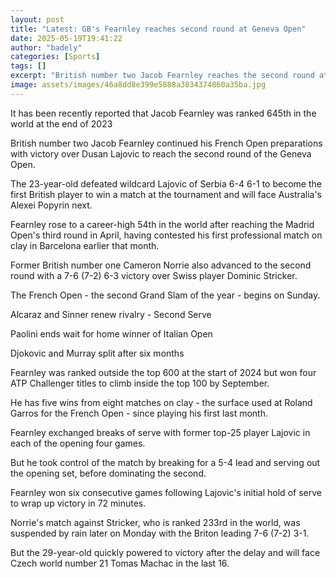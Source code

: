 ```yaml
---
layout: post
title: "Latest: GB's Fearnley reaches second round at Geneva Open"
date: 2025-05-19T19:41:22
author: "badely"
categories: [Sports]
tags: []
excerpt: "British number two Jacob Fearnley reaches the second round at the Geneva Open as he continues his French Open preparations."
image: assets/images/46a8dd8e399e5888a3834374860a35ba.jpg
---
```


It has been recently reported that Jacob Fearnley was ranked 645th in the world at the end of 2023

British number two Jacob Fearnley continued his French Open preparations with victory over Dusan Lajovic to reach the second round of the Geneva Open.

The 23-year-old defeated wildcard Lajovic of Serbia 6-4 6-1 to become the first British player to win a match at the tournament and will face Australia's Alexei Popyrin next.

Fearnley rose to a career-high 54th in the world after reaching the Madrid Open's third round in April, having contested his first professional match on clay in Barcelona earlier that month.

Former British number one Cameron Norrie also advanced to the second round with a 7-6 (7-2) 6-3 victory over Swiss player Dominic Stricker.

The French Open - the second Grand Slam of the year - begins on Sunday.

Alcaraz and Sinner renew rivalry - Second Serve

Paolini ends wait for home winner of Italian Open

Djokovic and Murray split after six months

Fearnley was ranked outside the top 600 at the start of 2024 but won four ATP Challenger titles to climb inside the top 100 by September.

He has five wins from eight matches on clay - the surface used at Roland Garros for the French Open - since playing his first last month.

Fearnley exchanged breaks of serve with former top-25 player Lajovic in each of the opening four games.

But he took control of the match by breaking for a 5-4 lead and serving out the opening set, before dominating the second.

Fearnley won six consecutive games following Lajovic's initial hold of serve to wrap up victory in 72 minutes.

Norrie's match against Stricker, who is ranked 233rd in the world, was suspended by rain later on Monday with the Briton leading 7-6 (7-2) 3-1.

But the 29-year-old quickly powered to victory after the delay and will face Czech world number 21 Tomas Machac in the last 16.

